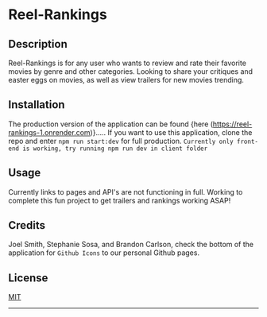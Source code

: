 # Reel-Rankings

## Description

Reel-Rankings is for any user who wants to review and rate their favorite movies by genre and other categories. Looking to share your critiques and easter eggs on movies, as well as view trailers for new movies trending. 

## Installation

The production version of the application can be found {here (https://reel-rankings-1.onrender.com)}..... If you want to use this application, clone the repo and enter `npm run start:dev` for full production.  ```Currently only front-end is working, try running npm run dev in client folder```

## Usage
Currently links to pages and API's are not functioning in full.  Working to complete this fun project to get trailers and rankings working ASAP! 

## Credits

Joel Smith, Stephanie Sosa, and Brandon Carlson, check the bottom of the application for ```Github Icons``` to our personal Github pages. 

## License
[MIT](https://choosealicense.com/licenses/mit/)

---
